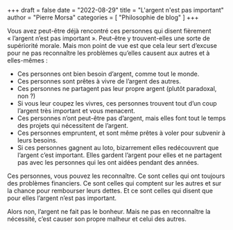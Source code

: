 +++
draft       = false
date        = "2022-08-29"
title       = "L'argent n'est pas important"
author      = "Pierre Morsa"
categories  = [ "Philosophie de blog" ]
+++

Vous avez peut-être déjà rencontré ces personnes qui disent fièrement « l’argent n’est pas important ». Peut-être y trouvent-elles une sorte de supériorité morale. Mais mon point de vue est que cela leur sert d’excuse pour ne pas reconnaître les problèmes qu’elles causent aux autres et à elles-mêmes :

- Ces personnes ont bien besoin d’argent, comme tout le monde.
- Ces personnes sont prêtes à vivre de l’argent des autres.
- Ces personnes ne partagent pas leur propre argent (plutôt paradoxal, non ?)
- Si vous leur coupez les vivres, ces personnes trouvent tout d’un coup l’argent très important et vous menacent.
- Ces personnes n’ont peut-être pas d’argent, mais elles font tout le temps des projets qui nécessitent de l’argent.
- Ces personnes empruntent, et sont même prêtes à voler pour subvenir à leurs besoins.
- Si ces personnes gagnent au loto, bizarrement elles redécouvrent que l’argent c’est important. Elles gardent l’argent pour elles et ne partagent pas avec les personnes qui les ont aidées pendant des années.

Ces personnes, vous pouvez les reconnaître. Ce sont celles qui ont toujours des problèmes financiers. Ce sont celles qui comptent sur les autres et sur la chance pour rembourser leurs dettes. Et ce sont celles qui disent que pour elles l’argent n’est pas important.

Alors non, l’argent ne fait pas le bonheur. Mais ne pas en reconnaître la nécessité, c’est causer son propre malheur et celui des autres.
